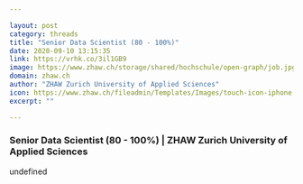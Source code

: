 ```yaml
---

layout: post
category: threads
title: "Senior Data Scientist (80 - 100%)"
date: 2020-09-10 13:15:35
link: https://vrhk.co/3il1GB9
image: https://www.zhaw.ch/storage/shared/hochschule/open-graph/job.jpg
domain: zhaw.ch
author: "ZHAW Zurich University of Applied Sciences"
icon: https://www.zhaw.ch/fileadmin/Templates/Images/touch-icon-iphone.png
excerpt: ""

---
```


### Senior Data Scientist (80 - 100%) | ZHAW Zurich University of Applied Sciences

undefined